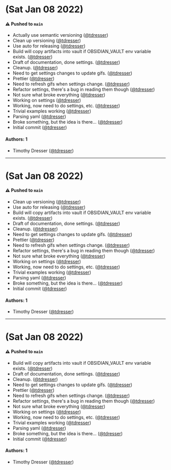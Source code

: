 # (Sat Jan 08 2022)

#### ⚠️ Pushed to `main`

- Actually use semantic versioning ([@tdresser](https://github.com/tdresser))
- Clean up versioning ([@tdresser](https://github.com/tdresser))
- Use auto for releasing ([@tdresser](https://github.com/tdresser))
- Build will copy artifacts into vault if OBSIDIAN_VAULT env variable exists. ([@tdresser](https://github.com/tdresser))
- Draft of documentation, done settings. ([@tdresser](https://github.com/tdresser))
- Cleanup. ([@tdresser](https://github.com/tdresser))
- Need to get settings changes to update gifs. ([@tdresser](https://github.com/tdresser))
- Prettier ([@tdresser](https://github.com/tdresser))
- Need to refresh gifs when settings change. ([@tdresser](https://github.com/tdresser))
- Refactor settings, there's a bug in reading them though ([@tdresser](https://github.com/tdresser))
- Not sure what broke everything ([@tdresser](https://github.com/tdresser))
- Working on settings ([@tdresser](https://github.com/tdresser))
- Working, now need to do settings, etc. ([@tdresser](https://github.com/tdresser))
- Trivial examples working ([@tdresser](https://github.com/tdresser))
- Parsing yaml ([@tdresser](https://github.com/tdresser))
- Broke something, but the idea is there... ([@tdresser](https://github.com/tdresser))
- Initial commit ([@tdresser](https://github.com/tdresser))

#### Authors: 1

- Timothy Dresser ([@tdresser](https://github.com/tdresser))

---

# (Sat Jan 08 2022)

#### ⚠️ Pushed to `main`

- Clean up versioning ([@tdresser](https://github.com/tdresser))
- Use auto for releasing ([@tdresser](https://github.com/tdresser))
- Build will copy artifacts into vault if OBSIDIAN_VAULT env variable exists. ([@tdresser](https://github.com/tdresser))
- Draft of documentation, done settings. ([@tdresser](https://github.com/tdresser))
- Cleanup. ([@tdresser](https://github.com/tdresser))
- Need to get settings changes to update gifs. ([@tdresser](https://github.com/tdresser))
- Prettier ([@tdresser](https://github.com/tdresser))
- Need to refresh gifs when settings change. ([@tdresser](https://github.com/tdresser))
- Refactor settings, there's a bug in reading them though ([@tdresser](https://github.com/tdresser))
- Not sure what broke everything ([@tdresser](https://github.com/tdresser))
- Working on settings ([@tdresser](https://github.com/tdresser))
- Working, now need to do settings, etc. ([@tdresser](https://github.com/tdresser))
- Trivial examples working ([@tdresser](https://github.com/tdresser))
- Parsing yaml ([@tdresser](https://github.com/tdresser))
- Broke something, but the idea is there... ([@tdresser](https://github.com/tdresser))
- Initial commit ([@tdresser](https://github.com/tdresser))

#### Authors: 1

- Timothy Dresser ([@tdresser](https://github.com/tdresser))

---

# (Sat Jan 08 2022)

#### ⚠️ Pushed to `main`

- Build will copy artifacts into vault if OBSIDIAN_VAULT env variable exists. ([@tdresser](https://github.com/tdresser))
- Draft of documentation, done settings. ([@tdresser](https://github.com/tdresser))
- Cleanup. ([@tdresser](https://github.com/tdresser))
- Need to get settings changes to update gifs. ([@tdresser](https://github.com/tdresser))
- Prettier ([@tdresser](https://github.com/tdresser))
- Need to refresh gifs when settings change. ([@tdresser](https://github.com/tdresser))
- Refactor settings, there's a bug in reading them though ([@tdresser](https://github.com/tdresser))
- Not sure what broke everything ([@tdresser](https://github.com/tdresser))
- Working on settings ([@tdresser](https://github.com/tdresser))
- Working, now need to do settings, etc. ([@tdresser](https://github.com/tdresser))
- Trivial examples working ([@tdresser](https://github.com/tdresser))
- Parsing yaml ([@tdresser](https://github.com/tdresser))
- Broke something, but the idea is there... ([@tdresser](https://github.com/tdresser))
- Initial commit ([@tdresser](https://github.com/tdresser))

#### Authors: 1

- Timothy Dresser ([@tdresser](https://github.com/tdresser))
